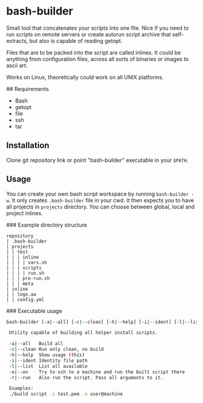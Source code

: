# bash-builder

Small tool that concatenates your scripts into one file. Nice if you need to run scripts on remote servers or create autorun script archive that self-extracts, but also is capable of reading getopt.

Files that are to be packed into the script are called inlines. It could be anything from configuration files, across all sorts of binaries or images to ascii art.

Works on Linux, theoretically could work on all UNIX platforms.

## Requirements

* Bash
* getopt
* file
* ssh
* tar

## Installation

Clone git repository link or point "bash-builder" executable in your `$PATH`.

## Usage

You can create your own bash script workspace by running `bash-builder -w`. It only creates `.bash-builder` file in your cwd. It then expects you to have all projects in `projects` directory. You can choose between global, local and project inlines.

### Example directory structure
```
repository
| .bash-builder
| projects
| | test
| | | inline
| | | | vars.sh
| | | scripts
| | | | run.sh
| | | pre-run.sh
| | | meta
| inline
| | logo.aa
| | config.yml
```

### Executable usage
```bash
bash-builder [-a|--all] [-c|--clean] [-h|--help] [-i|--ident] [-l|--list] [-o|--on]

 Utility capable of building all helper install scripts.

 -a|--all   Build all
 -c|--clean Run only clean, no build
 -h|--help  Show usage (this)
 -i|--ident Identity file path
 -l|--list  List all available
 -o|--on    Try to ssh to a machine and run the built script there
 -r|--run   Also run the script. Pass all arguments to it.

 Examples:
 ./build script -i test.pem -o user@machine
```
